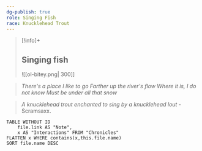 ```yaml
---
dg-publish: true
role: Singing Fish
race: Knucklehead Trout
---
```


> [!info]+
> ## Singing fish
> ![[ol-bitey.png| 300]]

> *There's a place I like to go*
> *Farther up the river's flow*
> *Where it is, I do not know*
> *Must be under all that snow*

> *A knucklehead trout enchanted to sing by a knucklehead lout* - Scramsaxx.

```dataview
TABLE WITHOUT ID
	file.link AS "Note", 
	x AS "Interactions" FROM "Chronicles"
FLATTEN x WHERE contains(x,this.file.name) 
SORT file.name DESC
```